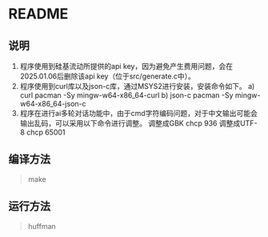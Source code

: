 # README
## 说明
1. 程序使用到硅基流动所提供的api key，因为避免产生费用问题，会在2025.01.06后删除该api key（位于src/generate.c中）。
2. 程序使用到curl库以及json-c库，通过MSYS2进行安装，安装命令如下。
a) curl
pacman -Sy mingw-w64-x86_64-curl
b) json-c
pacman -Sy mingw-w64-x86_64-json-c  
3. 程序在进行ai多轮对话功能中，由于cmd字符编码问题，对于中文输出可能会输出乱码，可以采用以下命令进行调整。
调整成GBK
chcp 936
调整成UTF-8
chcp 65001
## 编译方法
> make
## 运行方法
> huffman
